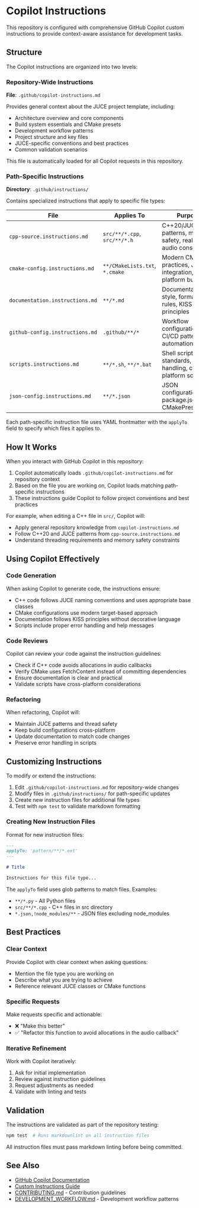 # Copilot Instructions

This repository is configured with comprehensive GitHub Copilot custom instructions to provide context-aware assistance
for development tasks.

## Structure

The Copilot instructions are organized into two levels:

### Repository-Wide Instructions

**File**: `.github/copilot-instructions.md`

Provides general context about the JUCE project template, including:

- Architecture overview and core components
- Build system essentials and CMake presets
- Development workflow patterns
- Project structure and key files
- JUCE-specific conventions and best practices
- Common validation scenarios

This file is automatically loaded for all Copilot requests in this repository.

### Path-Specific Instructions

**Directory**: `.github/instructions/`

Contains specialized instructions that apply to specific file types:

| File | Applies To | Purpose |
|------|------------|---------|
| `cpp-source.instructions.md` | `src/**/*.cpp`, `src/**/*.h` | C++20/JUCE patterns, memory safety, real-time audio constraints |
| `cmake-config.instructions.md` | `**/CMakeLists.txt`, `*.cmake` | Modern CMake practices, JUCE integration, cross-platform builds |
| `documentation.instructions.md` | `**/*.md` | Documentation style, formatting rules, KISS principles |
| `github-config.instructions.md` | `.github/**/*` | Workflow configuration, CI/CD patterns, automation |
| `scripts.instructions.md` | `**/*.sh`, `**/*.bat` | Shell script standards, error handling, cross-platform scripting |
| `json-config.instructions.md` | `**/*.json` | JSON configuration, package.json, CMakePresets.json |

Each path-specific instruction file uses YAML frontmatter with the `applyTo` field to specify which files it applies to.

## How It Works

When you interact with GitHub Copilot in this repository:

1. Copilot automatically loads `.github/copilot-instructions.md` for repository context
2. Based on the file you are working on, Copilot loads matching path-specific instructions
3. These instructions guide Copilot to follow project conventions and best practices

For example, when editing a C++ file in `src/`, Copilot will:

- Apply general repository knowledge from `copilot-instructions.md`
- Follow C++20 and JUCE patterns from `cpp-source.instructions.md`
- Understand threading requirements and memory safety constraints

## Using Copilot Effectively

### Code Generation

When asking Copilot to generate code, the instructions ensure:

- C++ code follows JUCE naming conventions and uses appropriate base classes
- CMake configurations use modern target-based approach
- Documentation follows KISS principles without decorative language
- Scripts include proper error handling and help messages

### Code Reviews

Copilot can review your code against the instruction guidelines:

- Check if C++ code avoids allocations in audio callbacks
- Verify CMake uses FetchContent instead of committing dependencies
- Ensure documentation is clear and practical
- Validate scripts have cross-platform considerations

### Refactoring

When refactoring, Copilot will:

- Maintain JUCE patterns and thread safety
- Keep build configurations cross-platform
- Update documentation to match code changes
- Preserve error handling in scripts

## Customizing Instructions

To modify or extend the instructions:

1. Edit `.github/copilot-instructions.md` for repository-wide changes
2. Modify files in `.github/instructions/` for path-specific updates
3. Create new instruction files for additional file types
4. Test with `npm test` to validate markdown formatting

### Creating New Instruction Files

Format for new instruction files:

```markdown
---
applyTo: 'pattern/**/*.ext'
---

# Title

Instructions for this file type...
```

The `applyTo` field uses glob patterns to match files. Examples:

- `**/*.py` - All Python files
- `src/**/*.cpp` - C++ files in src directory
- `*.json,!node_modules/**` - JSON files excluding node_modules

## Best Practices

### Clear Context

Provide Copilot with clear context when asking questions:

- Mention the file type you are working on
- Describe what you are trying to achieve
- Reference relevant JUCE classes or CMake functions

### Specific Requests

Make requests specific and actionable:

- ❌ "Make this better"
- ✅ "Refactor this function to avoid allocations in the audio callback"

### Iterative Refinement

Work with Copilot iteratively:

1. Ask for initial implementation
2. Review against instruction guidelines
3. Request adjustments as needed
4. Validate with linting and tests

## Validation

The instructions are validated as part of the repository testing:

```bash
npm test  # Runs markdownlint on all instruction files
```

All instruction files must pass markdown linting before being committed.

## See Also

- [GitHub Copilot Documentation](https://docs.github.com/en/copilot)
- [Custom Instructions Guide](https://docs.github.com/en/copilot/customizing-copilot/adding-custom-instructions-for-github-copilot)
- [CONTRIBUTING.md](../CONTRIBUTING.md) - Contribution guidelines
- [DEVELOPMENT_WORKFLOW.md](../DEVELOPMENT_WORKFLOW.md) - Development workflow patterns
